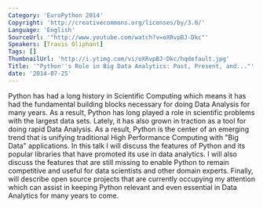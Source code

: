 ```yaml
---
Category: 'EuroPython 2014'
Copyright: 'http://creativecommons.org/licenses/by/3.0/'
Language: 'English'
SourceUrl: '"http://www.youtube.com/watch?v=oXRvpBJ-Dkc"'
Speakers: [Travis Oliphant]
Tags: []
ThumbnailUrl: 'http://i.ytimg.com/vi/oXRvpBJ-Dkc/hqdefault.jpg'
Title: '"Python''s Role in Big Data Analytics: Past, Present, and..."'
date: '2014-07-25'
---
```

Python has had a long history in Scientific Computing which means it has had the fundamental building blocks necessary for doing Data Analysis for many years. As a result, Python has long played a role in scientific problems with the largest data sets. Lately, it has also grown in traction as a tool for doing rapid Data Analysis. As a result, Python is the center of an emerging trend that is unifying traditional High Performance Computing with "Big Data" applications. In this talk I will discuss the features of Python and its popular libraries that have promoted its use in data analytics. I will also discuss the features that are still missing to enable Python to remain competitive and useful for data scientists and other domain experts. Finally, will describe open source projects that are currently occupying my attention which can assist in keeping Python relevant and even essential in Data Analytics for many years to come.